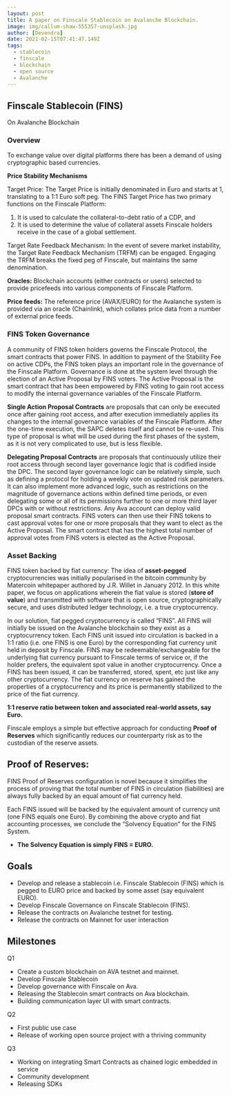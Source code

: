 ```yaml
---
layout: post
title: A paper on Finscale Stablecoin on Avalanche Blockchain.
image: img/callum-shaw-555357-unsplash.jpg
author: [Devendra]
date: 2021-02-15T07:41:47.149Z
tags:
  - stablecoin
  - finscale
  - blockchain
  - open source
  - Avalanche
---
```


## Finscale Stablecoin (FINS)
On Avalanche Blockchain

### Overview
To exchange value over digital platforms there has been a demand of using cryptographic based currencies.

**Price Stability Mechanisms**

Target Price: The Target Price is initially denominated in Euro and starts at 1, translating to a 1:1 Euro soft peg. The FINS Target Price has two primary functions on the Finscale Platform: 
1) It is used to calculate the collateral-to-debt ratio of a CDP, and 
2) It is used to determine the value of collateral assets Finscale holders receive in the case of a global settlement.

Target Rate Feedback Mechanism: In the event of severe market instability, the Target Rate Feedback Mechanism (TRFM) can be engaged. Engaging the TRFM breaks the fixed peg of Finscale, but maintains the same denomination.

**Oracles:** Blockchain accounts (either contracts or users) selected to provide pricefeeds into various components of Finscale Platform.

**Price feeds:** The reference price (AVAX/EURO) for the Avalanche system is provided via an oracle (Chainlink), which collates price data from a number of external price feeds.

### FINS Token Governance
A community of FINS token holders governs the Finscale Protocol, the smart contracts that power FINS. In addition to payment of the Stability Fee on active CDPs, the FINS token plays an important role in the governance of the Finscale Platform. Governance is done at the system level through the election of an Active Proposal by FINS voters. The Active Proposal is the smart contract that has been empowered by FINS voting to gain root access to modify the internal governance variables of the Finscale Platform.

**Single Action Proposal Contracts** are proposals that can only be executed once after gaining root access, and after execution immediately applies its changes to the internal governance variables of the Finscale Platform. After the one-time execution, the SAPC deletes itself and cannot be re-used. This type of proposal is what will be used during the first phases of the system, as it is not very complicated to use, but is less flexible.

**Delegating Proposal Contracts** are proposals that continuously utilize their root access through second layer governance logic that is codified inside the DPC. The second layer governance logic can be relatively simple, such as defining a protocol for holding a weekly vote on updated risk parameters. It can also implement more advanced logic, such as restrictions on the magnitude of governance actions within defined time periods, or even delegating some or all of its permissions further to one or more third layer DPCs with or without restrictions. Any Ava account can deploy valid proposal smart contracts. FINS voters can then use their FINS tokens to cast approval votes for one or more proposals that they want to elect as the Active Proposal. The smart contract that has the highest total number of approval votes from FINS voters is elected as the Active Proposal.

### Asset Backing

FINS token backed by fiat currency: The idea of **asset-pegged** cryptocurrencies was initially popularised in the bitcoin community by Matercoin whitepaper authored by J.R. Willet in January 2012. In this white paper, we focus on applications wherein the fiat value is stored (**store of value**) and transmitted with software that is open source, cryptographically secure, and uses distributed ledger technology, i.e. a true cryptocurrency.

In our solution, fiat pegged cryptocurrency is called “FINS”. All FINS will initially be issued on the Avalanche blockchain so they exist as a cryptocurrency token. Each FINS unit issued into circulation is backed in a 1:1 ratio (i.e. one FINS is one Euro) by the corresponding fiat currency unit held in deposit by Finscale. FINS may be redeemable/exchangeable for the underlying fiat currency pursuant to Finscale terms of service or, if the holder prefers, the equivalent spot value in another cryptocurrency. Once a FINS has been issued, it can be transferred, stored, spent, etc just like any other cryptocurrency. The fiat currency on reserve has gained the properties of a cryptocurrency and its price is permanently stabilized to the price of the fiat currency.

**1:1 reserve ratio between token and associated real-world assets, say Euro.**

Finscale employs a simple but effective approach for conducting **Proof of Reserves** which significantly reduces our counterparty risk as to the custodian of the reserve assets.

## Proof of Reserves: 
FINS Proof of Reserves configuration is novel because it simplifies the process of proving that the total number of FINS in circulation (liabilities) are always fully backed by an equal amount of fiat currency held​.

Each FINS issued will be backed by the equivalent amount of currency unit (one FINS equals
one Euro). By combining the above crypto and fiat accounting processes, we conclude the
“Solvency Equation” for the FINS System.
- **The Solvency Equation is simply FINS = EURO.**

## Goals
* Develop and release a stablecoin i.e. Finscale Stablecoin (FINS) which is pegged to EURO price and backed by some asset (say equivalent EURO).
* Develop Finscale Governance on Finscale Stablecoin (FINS).
* Release the contracts on Avalanche testnet for testing.
* Release the contracts on Mainnet for user interaction

## Milestones
Q1
* Create a custom blockchain on AVA testnet and mainnet.
* Develop Finscale Stablecoin
* Develop governance with Finscale on Ava.
* Releasing the Stablecoin smart contracts on Ava blockchain.
* Building communication layer UI with smart contracts.

Q2 
* First public use case 
* Release of working open source project with a thriving community

Q3
* Working on integrating Smart Contracts as chained logic embedded in service
* Community development 
* Releasing SDKs


